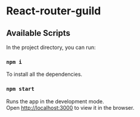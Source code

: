 # React-router-guild

## Available Scripts

In the project directory, you can run:

### `npm i`

To install all the dependencies.

### `npm start`

Runs the app in the development mode.\
Open [http://localhost:3000](http://localhost:3000) to view it in the browser.
